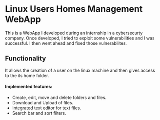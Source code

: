 # Linux Users Homes Management WebApp

This is a WebApp I developed during an internship in a cybersecurty company.
Once developed, I tried to exploit some vulnerabilities and I was successful.
I then went ahead and fixed those vulnerabilites.

## Functionality

It allows the creation of a user on the linux machine and then gives access to the its home folder.

#### Implemented features:
- Create, edit, move and delete folders and files.
- Download and Upload of files.
- Integrated text editor for text files.
- Search bar and sort filters.

